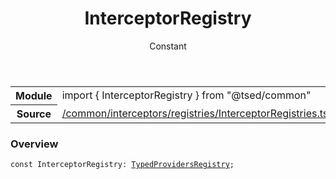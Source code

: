 
<header class="symbol-info-header"><h1 id="interceptorregistry">InterceptorRegistry</h1><label class="symbol-info-type-label const">Constant</label></header>
<!-- summary -->
<section class="symbol-info"><table class="is-full-width"><tbody><tr><th>Module</th><td><div class="lang-typescript"><span class="token keyword">import</span> { InterceptorRegistry }&nbsp;<span class="token keyword">from</span>&nbsp;<span class="token string">"@tsed/common"</span></div></td></tr><tr><th>Source</th><td><a href="https://github.com/Romakita/ts-express-decorators/blob/v4.13.2/src//common/interceptors/registries/InterceptorRegistries.ts#L0-L0">/common/interceptors/registries/InterceptorRegistries.ts</a></td></tr></tbody></table></section>
<!-- overview -->


### Overview


<pre><code class="typescript-lang "><span class="token keyword">const</span> InterceptorRegistry<span class="token punctuation">:</span> <a href="#api/common/di/typedprovidersregistry"><span class="token">TypedProvidersRegistry</span></a><span class="token punctuation">;</span></code></pre>


<!-- Parameters -->

<!-- Description -->

<!-- Members -->

